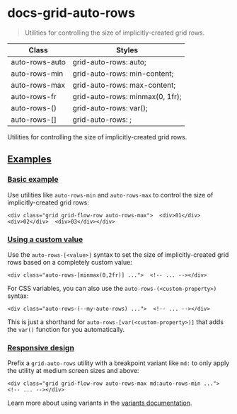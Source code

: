 # docs-grid-auto-rows

> Utilities for controlling the size of implicitly-created grid rows.

| Class                         | Styles                                  |
| ----------------------------- | --------------------------------------- |
| auto-rows-auto                | grid-auto-rows: auto;                   |
| auto-rows-min                 | grid-auto-rows: min-content;            |
| auto-rows-max                 | grid-auto-rows: max-content;            |
| auto-rows-fr                  | grid-auto-rows: minmax(0, 1fr);         |
| auto-rows-(<custom-property>) | grid-auto-rows: var(<custom-property>); |
| auto-rows-[<value>]           | grid-auto-rows: <value>;                |

Utilities for controlling the size of implicitly-created grid rows.

## [Examples](#examples)

### [Basic example](#basic-example)

Use utilities like `auto-rows-min` and `auto-rows-max` to control the size of implicitly-created grid rows:

    <div class="grid grid-flow-row auto-rows-max">  <div>01</div>  <div>02</div>  <div>03</div></div>

### [Using a custom value](#using-a-custom-value)

Use the `auto-rows-[<value>]` syntax to set the size of implicitly-created grid rows based on a completely custom value:

    <div class="auto-rows-[minmax(0,2fr)] ...">  <!-- ... --></div>

For CSS variables, you can also use the `auto-rows-(<custom-property>)` syntax:

    <div class="auto-rows-(--my-auto-rows) ...">  <!-- ... --></div>

This is just a shorthand for `auto-rows-[var(<custom-property>)]` that adds the `var()` function for you automatically.

### [Responsive design](#responsive-design)

Prefix a `grid-auto-rows` utility with a breakpoint variant like `md:` to only apply the utility at medium screen sizes and above:

    <div class="grid grid-flow-row auto-rows-max md:auto-rows-min ...">  <!-- ... --></div>

Learn more about using variants in the [variants documentation](/docs/hover-focus-and-other-states).
